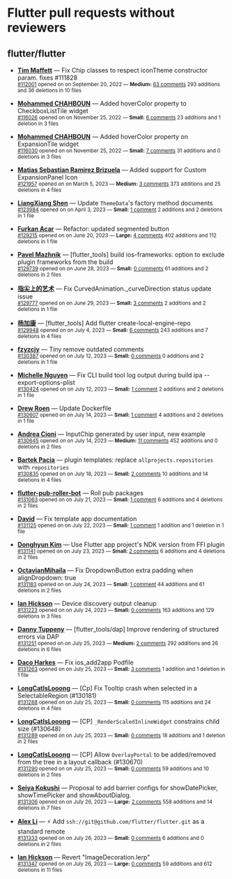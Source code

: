 # Flutter pull requests without reviewers

## flutter/flutter

* **[Tim Maffett](https://github.com/timmaffett)** &mdash; Fix Chip classes to respect iconTheme constructor param. fixes #111828<br />
    <sub>[#112001](https://github.com/flutter/flutter/pull/112001) opened on on September 20, 2022 &mdash; **Medium:** [63 comments](https://github.com/flutter/flutter/pull/112001) 293 additions and 36 deletions in 10 files</sub><br />

* **[Mohammed  CHAHBOUN](https://github.com/M97Chahboun)** &mdash; Added hoverColor property to CheckboxListTile widget<br />
    <sub>[#116026](https://github.com/flutter/flutter/pull/116026) opened on on November 25, 2022 &mdash; **Small:** [6 comments](https://github.com/flutter/flutter/pull/116026) 23 additions and 1 deletion in 3 files</sub><br />

* **[Mohammed  CHAHBOUN](https://github.com/M97Chahboun)** &mdash; Added hoverColor property on ExpansionTile widget<br />
    <sub>[#116030](https://github.com/flutter/flutter/pull/116030) opened on on November 25, 2022 &mdash; **Small:** [7 comments](https://github.com/flutter/flutter/pull/116030) 31 additions and 0 deletions in 3 files</sub><br />

* **[Matias Sebastian Ramirez Brizuela](https://github.com/ramirezsebas)** &mdash; Added support for Custom ExpansionPanel Icon<br />
    <sub>[#121957](https://github.com/flutter/flutter/pull/121957) opened on on March 5, 2023 &mdash; **Medium:** [3 comments](https://github.com/flutter/flutter/pull/121957) 373 additions and 25 deletions in 4 files</sub><br />

* **[LiangXiang Shen](https://github.com/kj415j45)** &mdash; Update `ThemeData`'s factory method documents<br />
    <sub>[#123984](https://github.com/flutter/flutter/pull/123984) opened on on April 3, 2023 &mdash; **Small:** [1 comment](https://github.com/flutter/flutter/pull/123984) 2 additions and 2 deletions in 1 file</sub><br />

* **[Furkan Acar](https://github.com/AcarFurkan)** &mdash; Refactor: updated segmented button<br />
    <sub>[#129215](https://github.com/flutter/flutter/pull/129215) opened on on June 20, 2023 &mdash; **Large:** [4 comments](https://github.com/flutter/flutter/pull/129215) 402 additions and 112 deletions in 1 file</sub><br />

* **[Pavel Mazhnik](https://github.com/p-mazhnik)** &mdash; [flutter_tools] build ios-frameworks: option to exclude plugin frameworks from the build<br />
    <sub>[#129739](https://github.com/flutter/flutter/pull/129739) opened on on June 28, 2023 &mdash; **Small:** [0 comments](https://github.com/flutter/flutter/pull/129739) 61 additions and 2 deletions in 2 files</sub><br />

* **[指尖上的艺术](https://github.com/fingerart)** &mdash; Fix CurvedAnimation._curveDirection status update issue<br />
    <sub>[#129777](https://github.com/flutter/flutter/pull/129777) opened on on June 29, 2023 &mdash; **Small:** [3 comments](https://github.com/flutter/flutter/pull/129777) 2 additions and 2 deletions in 1 file</sub><br />

* **[杨加康](https://github.com/MeandNi)** &mdash; [flutter_tools] Add flutter create-local-engine-repo<br />
    <sub>[#129948](https://github.com/flutter/flutter/pull/129948) opened on on July 4, 2023 &mdash; **Small:** [6 comments](https://github.com/flutter/flutter/pull/129948) 243 additions and 7 deletions in 4 files</sub><br />

* **[fzyzcjy](https://github.com/fzyzcjy)** &mdash; Tiny remove outdated comments<br />
    <sub>[#130387](https://github.com/flutter/flutter/pull/130387) opened on on July 12, 2023 &mdash; **Small:** [0 comments](https://github.com/flutter/flutter/pull/130387) 0 additions and 2 deletions in 1 file</sub><br />

* **[Michelle Nguyen](https://github.com/mnguyen427)** &mdash; Fix CLI build tool log output during build ipa --export-options-plist<br />
    <sub>[#130424](https://github.com/flutter/flutter/pull/130424) opened on on July 12, 2023 &mdash; **Small:** [1 comment](https://github.com/flutter/flutter/pull/130424) 2 additions and 2 deletions in 1 file</sub><br />

* **[Drew Roen](https://github.com/drewroengoogle)** &mdash; Update Dockerfile<br />
    <sub>[#130607](https://github.com/flutter/flutter/pull/130607) opened on on July 14, 2023 &mdash; **Small:** [1 comment](https://github.com/flutter/flutter/pull/130607) 4 additions and 2 deletions in 1 file</sub><br />

* **[Andrea Cioni](https://github.com/andreacioni)** &mdash; InputChip generated by user input, new example<br />
    <sub>[#130645](https://github.com/flutter/flutter/pull/130645) opened on on July 14, 2023 &mdash; **Medium:** [11 comments](https://github.com/flutter/flutter/pull/130645) 452 additions and 0 deletions in 2 files</sub><br />

* **[Bartek Pacia](https://github.com/bartekpacia)** &mdash; plugin templates: replace `allprojects.repositories` with `repositories`<br />
    <sub>[#130835](https://github.com/flutter/flutter/pull/130835) opened on on July 18, 2023 &mdash; **Small:** [2 comments](https://github.com/flutter/flutter/pull/130835) 10 additions and 14 deletions in 4 files</sub><br />

* **[flutter-pub-roller-bot](https://github.com/flutter-pub-roller-bot)** &mdash; Roll pub packages<br />
    <sub>[#131063](https://github.com/flutter/flutter/pull/131063) opened on on July 21, 2023 &mdash; **Small:** [1 comment](https://github.com/flutter/flutter/pull/131063) 6 additions and 4 deletions in 2 files</sub><br />

* **[David](https://github.com/DavidIsa)** &mdash; Fix template app documentation<br />
    <sub>[#131125](https://github.com/flutter/flutter/pull/131125) opened on on July 22, 2023 &mdash; **Small:** [1 comment](https://github.com/flutter/flutter/pull/131125) 1 addition and 1 deletion in 1 file</sub><br />

* **[Donghyun Kim](https://github.com/temeddix)** &mdash; Use Flutter app project's NDK version from FFI plugin<br />
    <sub>[#131141](https://github.com/flutter/flutter/pull/131141) opened on on July 23, 2023 &mdash; **Small:** [2 comments](https://github.com/flutter/flutter/pull/131141) 6 additions and 4 deletions in 2 files</sub><br />

* **[OctavianMihaila](https://github.com/OctavianMihaila)** &mdash; Fix DropdownButton extra padding when alignDropdown: true<br />
    <sub>[#131183](https://github.com/flutter/flutter/pull/131183) opened on on July 24, 2023 &mdash; **Small:** [1 comment](https://github.com/flutter/flutter/pull/131183) 44 additions and 61 deletions in 2 files</sub><br />

* **[Ian Hickson](https://github.com/Hixie)** &mdash; Device discovery output cleanup<br />
    <sub>[#131223](https://github.com/flutter/flutter/pull/131223) opened on on July 24, 2023 &mdash; **Small:** [0 comments](https://github.com/flutter/flutter/pull/131223) 163 additions and 129 deletions in 3 files</sub><br />

* **[Danny Tuppeny](https://github.com/DanTup)** &mdash; [flutter_tools/dap] Improve rendering of structured errors via DAP<br />
    <sub>[#131251](https://github.com/flutter/flutter/pull/131251) opened on on July 25, 2023 &mdash; **Medium:** [2 comments](https://github.com/flutter/flutter/pull/131251) 292 additions and 26 deletions in 6 files</sub><br />

* **[Daco Harkes](https://github.com/dcharkes)** &mdash; Fix ios_add2app Podfile<br />
    <sub>[#131263](https://github.com/flutter/flutter/pull/131263) opened on on July 25, 2023 &mdash; **Small:** [3 comments](https://github.com/flutter/flutter/pull/131263) 1 addition and 1 deletion in 1 file</sub><br />

* **[LongCatIsLooong](https://github.com/LongCatIsLooong)** &mdash; [Cp] Fix Tooltip crash when selected in a SelectableRegion (#130181)<br />
    <sub>[#131288](https://github.com/flutter/flutter/pull/131288) opened on on July 25, 2023 &mdash; **Small:** [0 comments](https://github.com/flutter/flutter/pull/131288) 115 additions and 24 deletions in 4 files</sub><br />

* **[LongCatIsLooong](https://github.com/LongCatIsLooong)** &mdash; [CP] `_RenderScaledInlineWidget` constrains child size (#130648)<br />
    <sub>[#131289](https://github.com/flutter/flutter/pull/131289) opened on on July 25, 2023 &mdash; **Small:** [0 comments](https://github.com/flutter/flutter/pull/131289) 18 additions and 1 deletion in 2 files</sub><br />

* **[LongCatIsLooong](https://github.com/LongCatIsLooong)** &mdash; [CP] Allow `OverlayPortal` to be added/removed from the tree in a layout callback (#130670)<br />
    <sub>[#131290](https://github.com/flutter/flutter/pull/131290) opened on on July 25, 2023 &mdash; **Small:** [0 comments](https://github.com/flutter/flutter/pull/131290) 59 additions and 10 deletions in 2 files</sub><br />

* **[Seiya Kokushi](https://github.com/ronnnnn)** &mdash; Proposal to add barrier configs for showDatePicker, showTimePicker and showAboutDialog.<br />
    <sub>[#131306](https://github.com/flutter/flutter/pull/131306) opened on on July 26, 2023 &mdash; **Large:** [2 comments](https://github.com/flutter/flutter/pull/131306) 558 additions and 14 deletions in 7 files</sub><br />

* **[Alex Li](https://github.com/AlexV525)** &mdash; ⚡️ Add `ssh://git@github.com/flutter/flutter.git` as a standard remote<br />
    <sub>[#131333](https://github.com/flutter/flutter/pull/131333) opened on on July 26, 2023 &mdash; **Small:** [0 comments](https://github.com/flutter/flutter/pull/131333) 6 additions and 0 deletions in 2 files</sub><br />

* **[Ian Hickson](https://github.com/Hixie)** &mdash; Revert "ImageDecoration.lerp"<br />
    <sub>[#131347](https://github.com/flutter/flutter/pull/131347) opened on on July 26, 2023 &mdash; **Large:** [0 comments](https://github.com/flutter/flutter/pull/131347) 59 additions and 612 deletions in 11 files</sub><br />

